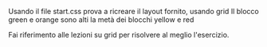 Usando il file start.css prova a ricreare il layout fornito, usando grid
Il blocco green e orange sono alti la metà dei blocchi yellow e red

Fai riferimento alle lezioni su grid per risolvere al meglio l'esercizio.

